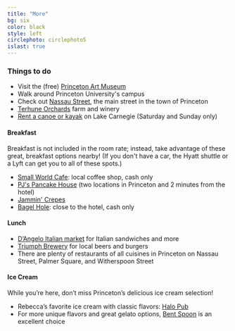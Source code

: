 ```yaml
---
title: "More"
bg: six
color: black
style: left
circlephoto: circlephoto5
islast: true
---
```

### Things to do
* Visit the (free) [Princeton Art Museum](http://artmuseum.princeton.edu/)
* Walk around Princeton University's campus
* Check out [Nassau Street](http://www.palmersquare.com), the main street in the town of Princeton
* [Terhune Orchards](http://terhuneorchards.com/winery/) farm and winery 
* [Rent a canoe or kayak](http://princetoncanoe.com/) on Lake Carnegie (Saturday and Sunday only) 

#### Breakfast

Breakfast is not included in the room rate; instead, take advantage of these great, breakfast options nearby! (If you don't have a car, the Hyatt shuttle or a Lyft can get you to all of these spots.)
* [Small World Cafe](http://www.smallworldcoffee.com/): local coffee shop, cash only
* [PJ's Pancake House](http://www.pancakes.com/) (two locations in Princeton and 2 minutes from the hotel) 
* [Jammin' Crepes](http://www.jammincrepes.com/)
* [Bagel Hole](https://www.yelp.com/biz/the-bagel-hole-princeton-junction): close to the hotel, cash only

#### Lunch
* [D’Angelo Italian market](http://dangelomarket.com/) for Italian sandwiches and more 
* [Triumph Brewery](http://www.triumphbrewing.com/princeton/) for local beers and burgers  
* There are plenty of restaurants of all cuisines in Princeton on Nassau Street, Palmer Square, and Witherspoon Street

#### Ice Cream
While you’re here, don’t miss Princeton’s delicious ice cream selection! 
* Rebecca’s favorite ice cream with classic flavors: [Halo Pub](https://www.yelp.com/biz/halo-pub-princeton) 
* For more unique flavors and great gelato options, [Bent Spoon](http://www.thebentspoon.net/winter-1/) is an excellent choice
